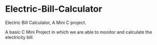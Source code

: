 # Electric-Bill-Calculator
Electric Bill Calculator, A Mini C project.

A basic C Mini Project in which we are able to monitor and calculate the electricity bill.

